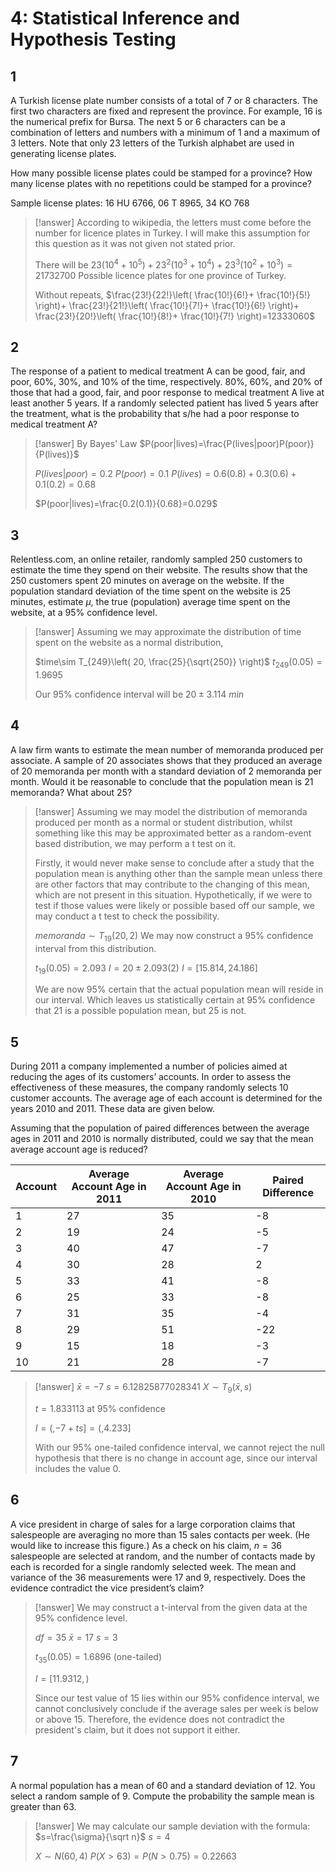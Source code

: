 # 4: Statistical Inference and Hypothesis Testing

## 1

A Turkish license plate number consists of a total of 7 or 8 characters. The first two characters are fixed and represent the province. For example, 16 is the numerical prefix for Bursa. The next 5 or 6 characters can be a combination of letters and numbers with a minimum of 1 and a maximum of 3 letters. Note that only 23 letters of the Turkish alphabet are used in generating license plates.

How many possible license plates could be stamped for a province? How many license plates with no repetitions could be stamped for a province?

Sample license plates: 16 HU 6766, 06 T 8965, 34 KO 768

> [!answer]
> According to wikipedia, the letters must come before the number for licence plates in Turkey. I will make this assumption for this question as it was not given not stated prior.
> 
> There will be
> $23(10^{4}+10^{5})+23^{2}(10^{3}+10^{4})+23^{3}(10^{2}+10^{3})=21732700$
> Possible licence plates for one province of Turkey.
> 
> Without repeats,
> $\frac{23!}{22!}\left( \frac{10!}{6!}+ \frac{10!}{5!} \right)+ \frac{23!}{21!}\left( \frac{10!}{7!}+ \frac{10!}{6!} \right)+ \frac{23!}{20!}\left( \frac{10!}{8!}+ \frac{10!}{7!} \right)=12333060$

## 2

The response of a patient to medical treatment A can be good, fair, and poor, 60%, 30%, and 10% of the time, respectively. 80%, 60%, and 20% of those that had a good, fair, and poor response to medical treatment A live at least another 5 years. If a randomly selected patient has lived 5 years after the treatment, what is the probability that s/he had a poor response to medical treatment A?

> [!answer]
> By Bayes' Law
> $P(poor|lives)=\frac{P(lives|poor)P(poor)}{P(lives)}$
> 
> $P(lives|poor)=0.2$
> $P(poor)=0.1$
> $P(lives)=0.6(0.8)+0.3(0.6)+0.1(0.2)=0.68$
> 
> $P(poor|lives)=\frac{0.2(0.1)}{0.68}=0.029$

## 3

Relentless.com, an online retailer, randomly sampled 250 customers to estimate the time they spend on their website. The results show that the 250 customers spent 20 minutes on average on the website. If the population standard deviation of the time spent on the website is 25 minutes, estimate $\mu$, the true (population) average time spent on the website, at a 95% confidence level.

> [!answer]
> Assuming we may approximate the distribution of time spent on the website as a normal distribution,
> 
> $time\sim T_{249}\left( 20, \frac{25}{\sqrt{250}} \right)$
> $t_{249}(0.05)=1.9695$
> 
> Our 95% confidence interval will be
> $20\pm3.114~min$

## 4

A law firm wants to estimate the mean number of memoranda produced per associate. A sample of 20 associates shows that they produced an average of 20 memoranda per month with a standard deviation of 2 memoranda per month. Would it be reasonable to conclude that the population mean is 21 memoranda? What about 25?

> [!answer]
> Assuming we may model the distribution of memoranda produced per month as a normal or student distribution, whilst something like this may be approximated better as a random-event based distribution, we may perform a t test on it.
> 
> Firstly, it would never make sense to conclude after a study that the population mean is anything other than the sample mean unless there are other factors that may contribute to the changing of this mean, which are not present in this situation. Hypothetically, if we were to test if those values were likely or possible based off our sample, we may conduct a t test to check the possibility.
> 
> $memoranda\sim T_{19}(20,2)$
> We may now construct a 95% confidence interval from this distribution.
> 
> $t_{19}(0.05)=2.093$
> $I=20\pm2.093(2)$
> $I=[15.814,24.186]$
> 
> We are now 95% certain that the actual population mean will reside in our interval. Which leaves us statistically certain at 95% confidence that 21 is a possible population mean, but 25 is not.

## 5

During 2011 a company implemented a number of policies aimed at reducing the ages of its customers’ accounts. In order to assess the effectiveness of these measures, the company randomly selects 10 customer accounts. The average age of each account is determined for the years 2010 and 2011. These data are given below.

Assuming that the population of paired differences between the average ages in 2011 and 2010 is normally distributed, could we say that the mean average account age is reduced?

| Account | Average Account Age in 2011 | Average Account Age in 2010 | Paired Difference |
| ------- | --------------------------- | --------------------------- | ----------------- |
| 1       | 27                          | 35                          | -8                |
| 2       | 19                          | 24                          | -5                |
| 3       | 40                          | 47                          | -7                |
| 4       | 30                          | 28                          | 2                 |
| 5       | 33                          | 41                          | -8                |
| 6       | 25                          | 33                          | -8                |
| 7       | 31                          | 35                          | -4                |
| 8       | 29                          | 51                          | -22               |
| 9       | 15                          | 18                          | -3                |
| 10      | 21                          | 28                          | -7                |

> [!answer]
> $\bar x=-7$
> $s=6.12825877028341$
> $X\sim T_{9}(\bar x, s)$
> 
> $t=1.833113$ at 95% confidence
> 
> $I=(,-7+ts]=(,4.233]$
> 
> With our 95% one-tailed confidence interval, we cannot reject the null hypothesis that there is no change in account age, since our interval includes the value $0$.

## 6
 
A vice president in charge of sales for a large corporation claims that salespeople are averaging no more than 15 sales contacts per week. (He would like to increase this figure.) As a check on his claim, $n = 36$ salespeople are selected at random, and the number of contacts made by each is recorded for a single randomly selected week. The mean and variance of the 36 measurements were 17 and 9, respectively. Does the evidence contradict the vice president’s claim?

> [!answer]
> We may construct a t-interval from the given data at the 95% confidence level.
> 
> $df=35$
> $\bar x=17$
> $s=3$
> 
> $t_{35}(0.05)=1.6896$ (one-tailed)
> 
> $I=[11.9312,)$
> 
> Since our test value of 15 lies within our 95% confidence interval, we cannot conclusively conclude if the average sales per week is below or above 15. Therefore, the evidence does not contradict the president's claim, but it does not support it either.

## 7

A normal population has a mean of 60 and a standard deviation of 12. You select a random sample of 9. Compute the probability the sample mean is greater than 63.

> [!answer]
> We may calculate our sample deviation with the formula:
> $s=\frac{\sigma}{\sqrt n}$
> $s=4$
> 
> $X\sim N(60,4)$
> $P(X>63)=P(N>0.75)=0.22663$
